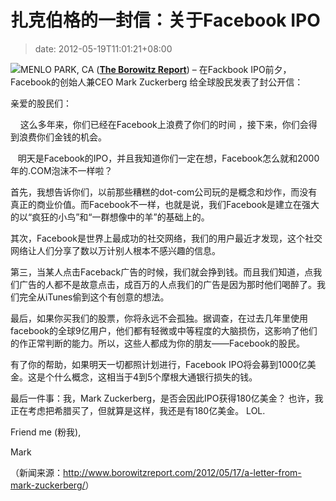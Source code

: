 # 扎克伯格的一封信：关于Facebook IPO
>date: 2012-05-19T11:01:21+08:00


![](http://www.borowitzreport.com/wp-content/uploads/zuck.jpg)MENLO PARK, CA (****[The Borowitz Report](http://www.borowitzreport.com/2012/05/17/a-letter-from-mark-zuckerberg/ "Borowitz Report")****) – 在Fackbook IPO前夕，Facebook的创始人兼CEO Mark Zuckerberg 给全球股民发表了封公开信：


亲爱的股民们：


    这么多年来，你们已经在Facebook上浪费了你们的时间 ，接下来，你们会得到浪费你们金钱的机会。


   明天是Facebook的IPO，并且我知道你们一定在想，Facebook怎么就和2000年的.COM泡沫不一样啦？


首先，我想告诉你们，以前那些糟糕的dot-com公司玩的是概念和炒作，而没有真正的商业价值。而Facebook不一样，也就是说，我们Facebook是建立在强大的以“疯狂的小鸟”和“一群想像中的羊”的基础上的。


其次，Facebook是世界上最成功的社交网络，我们的用户最近才发现，这个社交网络让人们分享了数以万计别人根本不感兴趣的信息。


第三，当某人点击Faceback广告的时候，我们就会挣到钱。而且我们知道，点我们广告的人都不是故意点击，成百万的人点我们的广告是因为那时他们喝醉了。我们完全从iTunes偷到这个有创意的想法。


最后，如果你买我们的股票，你将永远不会孤独。据调查，在过去几年里使用facebook的全球9亿用户，他们都有轻微或中等程度的大脑损伤，这影响了他们的作正常判断的能力。所以，这些人都成为你的朋友——Facebook的股民。


有了你的帮助，如果明天一切都照计划进行，Facebook IPO将会募到1000亿美金。这是个什么概念，这相当于4到5个摩根大通银行损失的钱。


最后一件事：我，Mark Zuckerberg，是否会因此IPO获得180亿美金？ 也许，我正在考虑把希腊买了，但就算是这样，我还是有180亿美金。 LOL.


Friend me (粉我),


Mark


（新闻来源：<http://www.borowitzreport.com/2012/05/17/a-letter-from-mark-zuckerberg/>）

